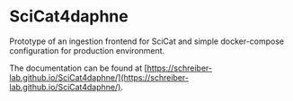# SciCat4daphne
Prototype of an ingestion frontend for SciCat and simple docker-compose configuration for production environment.

The documentation can be found at [https://schreiber-lab.github.io/SciCat4daphne/](https://schreiber-lab.github.io/SciCat4daphne/).

